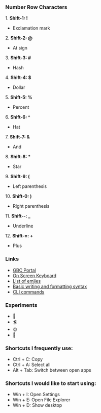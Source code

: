 ### Number Row Characters

1\. **Shift-1: \!**
  - Exclamation mark

2\. **Shift-2: \@**
  - At sign

3\. **Shift-3: \#**
  - Hash

4\. **Shift-4: \$**
  - Dollar 

5\. **Shift-5: \%**
  - Percent 

6\. **Shift-6: \^**
  - Hat

7\. **Shift-7: \&**
  - And

8\. **Shift-8: \***
  - Star

9\. **Shift-9: \(**
  - Left parenthesis

10\. **Shift-0: \)**
  - Right parenthesis

11\. **Shift--: \_**
  - Underline

12\. **Shift-=: \+**
  - Plus
### Links

* [GBC Portal](https://www.georgebrown.ca/portal)
* [On Screen Keyboard](https://gate2home.com/English-Keyboard)
* [List of emjies](https://gist.github.com/rxaviers/7360908)
* [Basic writing and formatting syntax](https://docs.github.com/en/get-started/writing-on-github/getting-started-with-writing-and-formatting-on-github/basic-writing-and-formatting-syntax)
* [CLI commands](docs/cli.md)

### Experiments
 * :traffic_light:
 * :surfer:
 * :sun_with_face:
 * :eyes:

### Shortcuts I frequently use: 
- Ctrl + C: Copy
- Ctrl + A: Select all
- Alt + Tab: Switch between open apps

### Shortcuts I would like to start using: 
- Win + I: Open Settings
- Win + E: Open File Explorer
- Win + D: Show desktop
